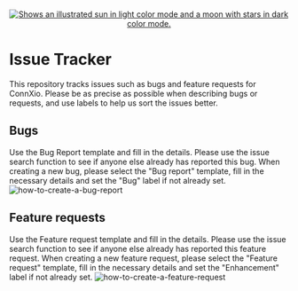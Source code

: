 <br>
<p align="center" >
  <a href="https://www.communicate.no/en/connxio">
    <picture>
      <source media="(prefers-color-scheme: dark)" srcset="https://i.imgur.com/rrqpnFu.png">
      <source media="(prefers-color-scheme: light)" srcset="https://i.imgur.com/882tWLe.png">
      <img alt="Shows an illustrated sun in light color mode and a moon with stars in dark color mode." src="https://user-images.githubusercontent.com/25423296/163456779-a8556205-d0a5-45e2-ac17-42d089e3c3f8.png">
    </picture>
  </a>
</p>

# Issue Tracker

This repository tracks issues such as bugs and feature requests for ConnXio. Please be as precise as possible when describing bugs or requests, and use labels to help us sort the issues better.

## Bugs
Use the Bug Report template and fill in the details. Please use the issue search function to see if anyone else already has reported this bug. When creating a new bug, please select the "Bug report" template, fill in the necessary details and set the "Bug" label if not already set.
![how-to-create-a-bug-report](https://i.imgur.com/S06J1yy.png)

## Feature requests
Use the Feature request template and fill in the details. Please use the issue search function to see if anyone else already has reported this feature request. When creating a new feature request, please select the "Feature request" template, fill in the necessary details and set the "Enhancement" label if not already set.
![how-to-create-a-feature-request](https://i.imgur.com/FHctgPT.png)

